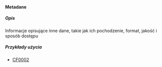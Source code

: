 #### Metadane

##### Opis

Informacje opisujące inne dane, takie jak ich pochodzenie, format, jakość i sposób dostępu

##### Przykłady użycia
- [CF0002](../../3.3.cechy.funkcjonalne/cechy.funkcjonalne/CF0002.md)
